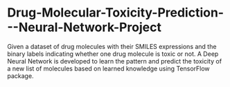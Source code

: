 # Drug-Molecular-Toxicity-Prediction---Neural-Network-Project
Given a dataset of drug molecules with their SMILES expressions and the binary labels indicating whether one drug molecule is toxic or not. A Deep Neural Network is developed to learn the pattern and predict the toxicity of a new list of molecules based on learned knowledge using TensorFlow package. 
